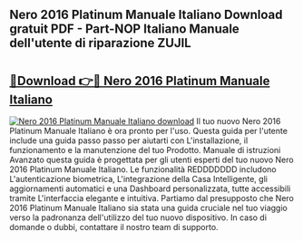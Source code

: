 ## Nero 2016 Platinum Manuale Italiano Download gratuit PDF - Part-NOP Italiano Manuale dell'utente di riparazione ZUJIL

# <h2><a href="http://dfe7gj.blite.top/?on=Nero+2016+Platinum+Manuale+Italiano">🔗Download 👉🔴 Nero 2016 Platinum Manuale Italiano</a></h2>

[![Nero 2016 Platinum Manuale Italiano download](https://i.imgur.com/lujVjoI.png)](http://dfe7gj.blite.top/?on=Nero+2016+Platinum+Manuale+Italiano)
Il tuo nuovo Nero 2016 Platinum Manuale Italiano è ora pronto per l'uso. Questa guida per l'utente include una guida passo passo per aiutarti con L'installazione, il funzionamento e la manutenzione del tuo Prodotto. Manuale di istruzioni Avanzato questa guida è progettata per gli utenti esperti del tuo nuovo Nero 2016 Platinum Manuale Italiano. Le funzionalità REDDDDDDD includono L'autenticazione biometrica, L'integrazione della Casa Intelligente, gli aggiornamenti automatici e una Dashboard personalizzata, tutte accessibili tramite L'interfaccia elegante e intuitiva. Partiamo dal presupposto che Nero 2016 Platinum Manuale Italiano sia stata una guida cruciale nel tuo viaggio verso la padronanza dell'utilizzo del tuo nuovo dispositivo. In caso di domande o dubbi, contattare il nostro team di supporto.
